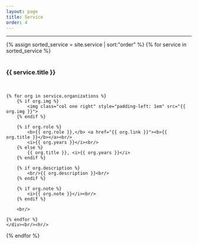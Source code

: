 ```yaml
---
layout: page
title: Service
order: 4
---
```


<hr/>
<div>
{% assign sorted_service = site.service | sort:"order" %}
{% for service in sorted_service %}
    <div><br/>
    <h3>{{ service.title }}</h3><br/>

    {% for org in service.organizations %}
        {% if org.img %}
            <img class="col one right" style="padding-left: 1em" src="{{ org.img }}">
        {% endif %}

        {% if org.role %}
            <b>{{ org.role }},</b> <a href="{{ org.link }}"><b>{{ org.title }}</b></a><br/>
            <i>{{ org.years }}</i><br/>
        {% else %}
            {{ org.title }}, <i>{{ org.years }}</i>
        {% endif %}

        {% if org.description %}
            <br/>{{ org.description }}<br/>
        {% endif %}

        {% if org.note %}
            <i>{{ org.note }}</i><br/>
        {% endif %}

        <br/>
        
    {% endfor %}
    </div><br/><hr/>
{% endfor %}
</div>
